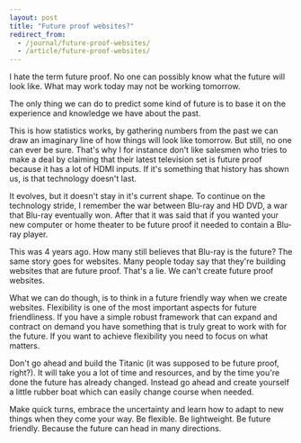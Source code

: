 ```yaml
---
layout: post
title: "Future proof websites?"
redirect_from:
  - /journal/future-proof-websites/
  - /article/future-proof-websites/
---
```


I hate the term future proof. No one can possibly know what the future will look like. What may work today may not be working tomorrow.

The only thing we can do to predict some kind of future is to base it on the experience and knowledge we have about the past.

This is how statistics works, by gathering numbers from the past we can draw an imaginary line of how things will look like tomorrow. But still, no one can ever be sure. That's why I for instance don't like salesmen who tries to make a deal by claiming that their latest television set is future proof because it has a lot of HDMI inputs. If it's something that history has shown us, is that technology doesn't last.

It evolves, but it doesn't stay in it's current shape. To continue on the technology stride, I remember the war between Blu-ray and HD DVD, a war that Blu-ray eventually won. After that it was said that if you wanted your new computer or home theater to be future proof it needed to contain a Blu-ray player.

This was 4 years ago. How many still believes that Blu-ray is the future? The same story goes for websites. Many people today say that they're building websites that are future proof. That's a lie. We can't create future proof websites.

What we can do though, is to think in a future friendly way when we create websites. Flexibility is one of the most important aspects for future friendliness. If you have a simple robust framework that can expand and contract on demand you have something that is truly great to work with for the future. If you want to achieve flexibility you need to focus on what matters.

Don't go ahead and build the Titanic (it was supposed to be future proof, right?). It will take you a lot of time and resources, and by the time you're done the future has already changed. Instead go ahead and create yourself a little rubber boat which can easily change course when needed.

Make quick turns, embrace the uncertainty and learn how to adapt to new things when they come your way. Be flexible. Be lightweight. Be future friendly. Because the future can head in many directions.
